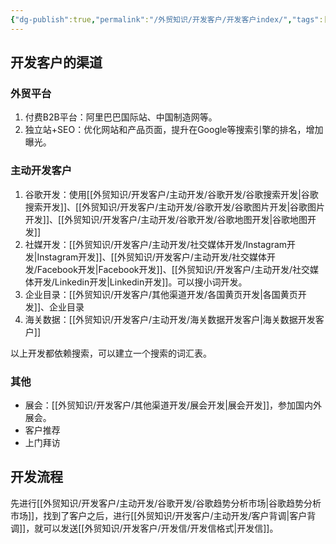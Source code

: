 ```yaml
---
{"dg-publish":true,"permalink":"/外贸知识/开发客户/开发客户index/","tags":["索引"]}
---
```


## 开发客户的渠道

### 外贸平台

1. 付费B2B平台：阿里巴巴国际站、中国制造网等。
2. 独立站+SEO：优化网站和产品页面，提升在Google等搜索引擎的排名，增加曝光。

### 主动开发客户

1. 谷歌开发：使用[[外贸知识/开发客户/主动开发/谷歌开发/谷歌搜索开发\|谷歌搜索开发]]、[[外贸知识/开发客户/主动开发/谷歌开发/谷歌图片开发\|谷歌图片开发]]、[[外贸知识/开发客户/主动开发/谷歌开发/谷歌地图开发\|谷歌地图开发]]
4. 社媒开发：[[外贸知识/开发客户/主动开发/社交媒体开发/Instagram开发\|Instagram开发]]、[[外贸知识/开发客户/主动开发/社交媒体开发/Facebook开发\|Facebook开发]]、[[外贸知识/开发客户/主动开发/社交媒体开发/Linkedin开发\|Linkedin开发]]。可以搜小词开发。
5. 企业目录：[[外贸知识/开发客户/其他渠道开发/各国黄页开发\|各国黄页开发]]、企业目录
6. 海关数据：[[外贸知识/开发客户/主动开发/海关数据开发客户\|海关数据开发客户]]

以上开发都依赖搜索，可以建立一个搜索的词汇表。

### 其他

- 展会：[[外贸知识/开发客户/其他渠道开发/展会开发\|展会开发]]，参加国内外展会。
- 客户推荐
- 上门拜访

## 开发流程

先进行[[外贸知识/开发客户/主动开发/谷歌开发/谷歌趋势分析市场\|谷歌趋势分析市场]]，找到了客户之后，进行[[外贸知识/开发客户/主动开发/客户背调\|客户背调]]，就可以发送[[外贸知识/开发客户/开发信/开发信格式\|开发信]]。